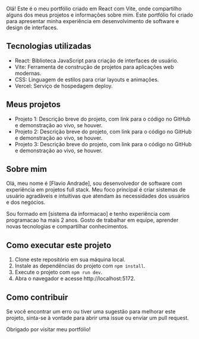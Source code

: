 Olá! Este é o meu portfólio criado em React com Vite, onde compartilho alguns dos meus projetos e informações sobre mim. Este portfólio foi criado para apresentar minha experiência em desenvolvimento de software e design de interfaces.

## Tecnologias utilizadas

- React: Biblioteca JavaScript para criação de interfaces de usuário.
- Vite: Ferramenta de construção de projetos para aplicações web modernas.
- CSS: Linguagem de estilos para criar layouts e animações.
- Vercel: Serviço de hospedagem  deploy.

## Meus projetos

- Projeto 1: Descrição breve do projeto, com link para o código no GitHub e demonstração ao vivo, se houver.
- Projeto 2: Descrição breve do projeto, com link para o código no GitHub e demonstração ao vivo, se houver.
- Projeto 3: Descrição breve do projeto, com link para o código no GitHub e demonstração ao vivo, se houver.

## Sobre mim

Olá, meu nome é [Flavio Andrade], sou desenvolvedor de software com experiência em projetos full stack. Meu foco principal é criar sistemas de usuário agradáveis e intuitivas que atendam às necessidades dos usuários e dos negócios.

Sou formado em [sistema da informacao] e tenho experiência com programacao ha mais 2 anos. Gosto de trabalhar em equipe, aprender novas tecnologias e compartilhar conhecimentos.

## Como executar este projeto

1. Clone este repositório em sua máquina local.
2. Instale as dependências do projeto com `npm install`.
3. Execute o projeto com `npm run dev`.
4. Abra o navegador e acesse http://localhost:5172.

## Como contribuir

Se você encontrar um erro ou tiver uma sugestão para melhorar este projeto, sinta-se à vontade para abrir uma issue ou enviar um pull request.

Obrigado por visitar meu portfólio!